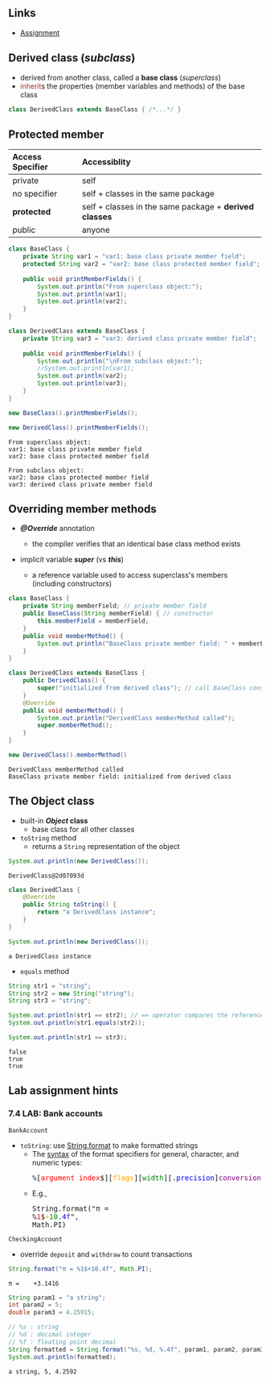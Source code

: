 ## Links
- [Assignment](https://tulane.instructure.com/courses/2271434/assignments/14343171)

## Derived class (_subclass_)
- derived from another class, called a **base class** (_superclass_)
- <span style="color:brown">inherit</span>s the properties (member variables and methods) of the base class
```java
class DerivedClass extends BaseClass { /*...*/ }
```

## Protected member

| Access Specifier | Accessiblity |
| :------------ | :---------- |
| private       | self        |
| no specifier  | self + classes in the same package |
| **protected** | self + classes in the same package + **derived classes** |
| public        | anyone      |


```Java
class BaseClass {
    private String var1 = "var1: base class private member field";
    protected String var2 = "var2: base class protected member field";
    
    public void printMemberFields() {
        System.out.println("From superclass object:");
        System.out.println(var1);
        System.out.println(var2);
    }
}

class DerivedClass extends BaseClass {
    private String var3 = "var3: derived class private member field";
    
    public void printMemberFields() {
        System.out.println("\nFrom subclass object:");
        //System.out.println(var1);
        System.out.println(var2);
        System.out.println(var3);
    }
}
```


```Java
new BaseClass().printMemberFields();

new DerivedClass().printMemberFields();
```

    From superclass object:
    var1: base class private member field
    var2: base class protected member field
    
    From subclass object:
    var2: base class protected member field
    var3: derived class private member field


## Overriding member methods
- __*@Override*__ annotation
  - the compiler verifies that an identical base class method exists

- implicit variable __*super*__ (vs __*this*__)
  - a reference variable used to access superclass's members (including constructors)


```Java
class BaseClass {
    private String memberField; // private member field
    public BaseClass(String memberField) { // constructor
        this.memberField = memberField;
    }
    public void memberMethod() {
        System.out.println("BaseClass private member field: " + memberField);
    }
}

class DerivedClass extends BaseClass {
    public DerivedClass() {
        super("initialized from derived class"); // call BaseClass constructor
    }
    @Override
    public void memberMethod() {
        System.out.println("DerivedClass memberMethod called");
        super.memberMethod();
    }
}
```


```Java
new DerivedClass().memberMethod()
```

    DerivedClass memberMethod called
    BaseClass private member field: initialized from derived class


## The Object class
- built-in **_Object_ class**
  - base class for all other classes
- `toString` method
  - returns a `String` representation of the object


```Java
System.out.println(new DerivedClass());
```

    DerivedClass@2d07093d



```Java
class DerivedClass {
    @Override
    public String toString() {
        return "a DerivedClass instance";
    }
}
```


```Java
System.out.println(new DerivedClass());
```

    a DerivedClass instance


- `equals` method


```Java
String str1 = "string";
String str2 = new String("string");
String str3 = "string";

System.out.println(str1 == str2); // == operator compares the references not the values
System.out.println(str1.equals(str2));

System.out.println(str1 == str3);
```

    false
    true
    true


## Lab assignment hints
### 7.4 LAB: Bank accounts
`BankAccount`
- `toString`: use [String.format](https://docs.oracle.com/en/java/javase/19/docs/api/java.base/java/lang/String.html#format(java.lang.String,java.lang.Object...)) to make formatted strings
  - The [syntax](https://docs.oracle.com/en/java/javase/19/docs/api/java.base/java/util/Formatter.html#syntax) of the format specifiers for general, character, and numeric types: <pre>%[<span style="color:red">argument_index</span>&dollar;]\[<span style="color:orange">flags</span>][<span style="color:green">width</span>]\[.<span style="color:blue">precision</span>]<span style="color:purple">conversion</span></pre>
  - E.g., <pre>String.format("π = %<span style="color:red">1</span>&dollar;<span style="color:orange">+</span><span style="color:green">10</span>.<span style="color:blue">4</span><span style="color:purple">f</span>", Math.PI)</pre>

`CheckingAccount`
- override `deposit` and `withdraw` to count transactions


```Java
String.format("π = %1$+10.4f", Math.PI);
```

    π =    +3.1416

```Java
String param1 = "a string";
int param2 = 5;
double param3 = 4.25915;

// %s : string
// %d : decimal integer
// %f : floating point decimal
String formatted = String.format("%s, %d, %.4f", param1, param2, param3);
System.out.println(formatted);
```

    a string, 5, 4.2592

